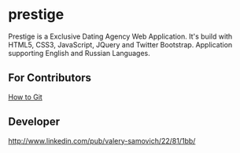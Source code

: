 prestige
========

Prestige is a Exclusive Dating Agency Web Application. It's build with HTML5, CSS3, JavaScript, JQuery and Twitter Bootstrap. Application supporting English and Russian Languages. 

For Contributors
----------------

[How to Git](https://github.com/valerysamovich/engineering/blob/master/docs/how-to-git.md)

Developer
---------
http://www.linkedin.com/pub/valery-samovich/22/81/1bb/
